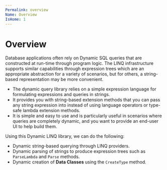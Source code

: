 ```yaml
---
Permalink: overview
Name: Overview
IsHome: 1
---
```


# Overview

Database applications often rely on Dynamic SQL queries that are constructed at run-time through program logic. The LINQ infrastructure supports similar capabilities through expression trees which are an appropriate abstraction for a variety of scenarios, but for others, a string-based representation may be more convenient.

- The dynamic query library relies on a simple expression language for formulating expressions and queries in strings.
- It provides you with string-based extension methods that you can pass any string expression into instead of using language operators or type-safe lambda extension methods.
- It is simple and easy to use and is particularly useful in scenarios where queries are completely dynamic, and you want to provide an end-user UI to help build them.

Using this Dynamic LINQ library, we can do the following:

- Dynamic string-based querying through LINQ providers.
- Dynamic parsing of strings to produce expression trees such as `ParseLambda` and `Parse` methods.
- Dynamic creation of **Data Classes** using the `CreateType` method.
